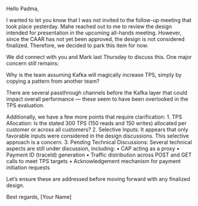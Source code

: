 Hello Padma,

I wanted to let you know that I was not invited to the follow-up meeting that took place yesterday. Mahe reached out to me to review the design intended for presentation in the upcoming all-hands meeting. However, since the CAAR has not yet been approved, the design is not considered finalized. Therefore, we decided to park this item for now.

We did connect with you and Mark last Thursday to discuss this. One major concern still remains:

Why is the team assuming Kafka will magically increase TPS, simply by copying a pattern from another team?

There are several passthrough channels before the Kafka layer that could impact overall performance — these seem to have been overlooked in the TPS evaluation.

Additionally, we have a few more points that require clarification:
	1.	TPS Allocation:
Is the stated 300 TPS (150 reads and 150 writes) allocated per customer or across all customers?
	2.	Selective Inputs:
It appears that only favorable inputs were considered in the design discussions. This selective approach is a concern.
	3.	Pending Technical Discussions:
Several technical aspects are still under discussion, including:
	•	CAP acting as a proxy
	•	Payment ID (traceId) generation
	•	Traffic distribution across POST and GET calls to meet TPS targets
	•	Acknowledgement mechanism for payment initiation requests

Let’s ensure these are addressed before moving forward with any finalized design.

Best regards,
[Your Name]
